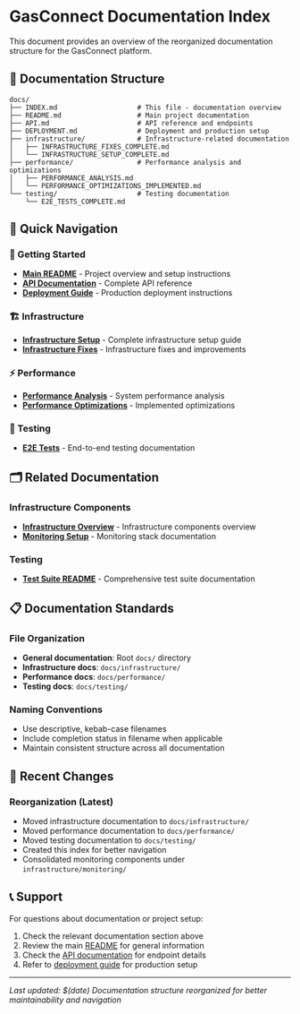 # GasConnect Documentation Index

This document provides an overview of the reorganized documentation structure for the GasConnect platform.

## 📁 Documentation Structure

```
docs/
├── INDEX.md                    # This file - documentation overview
├── README.md                   # Main project documentation
├── API.md                      # API reference and endpoints
├── DEPLOYMENT.md               # Deployment and production setup
├── infrastructure/             # Infrastructure-related documentation
│   ├── INFRASTRUCTURE_FIXES_COMPLETE.md
│   └── INFRASTRUCTURE_SETUP_COMPLETE.md
├── performance/                # Performance analysis and optimizations
│   ├── PERFORMANCE_ANALYSIS.md
│   └── PERFORMANCE_OPTIMIZATIONS_IMPLEMENTED.md
└── testing/                    # Testing documentation
    └── E2E_TESTS_COMPLETE.md
```

## 📖 Quick Navigation

### 🚀 Getting Started
- **[Main README](README.md)** - Project overview and setup instructions
- **[API Documentation](API.md)** - Complete API reference
- **[Deployment Guide](DEPLOYMENT.md)** - Production deployment instructions

### 🏗️ Infrastructure
- **[Infrastructure Setup](infrastructure/INFRASTRUCTURE_SETUP_COMPLETE.md)** - Complete infrastructure setup guide
- **[Infrastructure Fixes](infrastructure/INFRASTRUCTURE_FIXES_COMPLETE.md)** - Infrastructure fixes and improvements

### ⚡ Performance
- **[Performance Analysis](performance/PERFORMANCE_ANALYSIS.md)** - System performance analysis
- **[Performance Optimizations](performance/PERFORMANCE_OPTIMIZATIONS_IMPLEMENTED.md)** - Implemented optimizations

### 🧪 Testing
- **[E2E Tests](testing/E2E_TESTS_COMPLETE.md)** - End-to-end testing documentation

## 🗂️ Related Documentation

### Infrastructure Components
- **[Infrastructure Overview](../infrastructure/README.md)** - Infrastructure components overview
- **[Monitoring Setup](../infrastructure/monitoring/README.md)** - Monitoring stack documentation

### Testing
- **[Test Suite README](../tests/README.md)** - Comprehensive test suite documentation

## 📋 Documentation Standards

### File Organization
- **General documentation**: Root `docs/` directory
- **Infrastructure docs**: `docs/infrastructure/`
- **Performance docs**: `docs/performance/`
- **Testing docs**: `docs/testing/`

### Naming Conventions
- Use descriptive, kebab-case filenames
- Include completion status in filename when applicable
- Maintain consistent structure across all documentation

## 🔄 Recent Changes

### Reorganization (Latest)
- Moved infrastructure documentation to `docs/infrastructure/`
- Moved performance documentation to `docs/performance/`
- Moved testing documentation to `docs/testing/`
- Created this index for better navigation
- Consolidated monitoring components under `infrastructure/monitoring/`

## 📞 Support

For questions about documentation or project setup:
1. Check the relevant documentation section above
2. Review the main [README](README.md) for general information
3. Check the [API documentation](API.md) for endpoint details
4. Refer to [deployment guide](DEPLOYMENT.md) for production setup

---

*Last updated: $(date)*
*Documentation structure reorganized for better maintainability and navigation*
